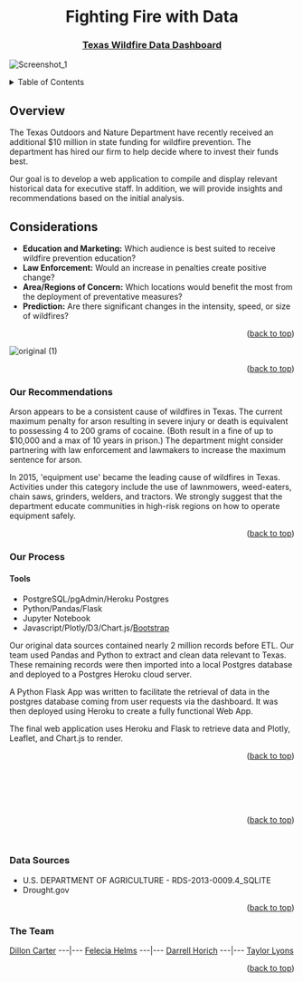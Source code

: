 

<div id="top"></div>
<div align="center">
  
# Fighting Fire with Data
### [Texas Wildfire Data Dashboard](https://fightingfirewithdata.herokuapp.com/)
  
</div>

![Screenshot_1](https://user-images.githubusercontent.com/82190357/137617782-5d8d6180-0c64-4ce5-9351-4eb1abfd946e.png)

<!-- TABLE OF CONTENTS -->
<details>
  <summary>Table of Contents</summary>
  <ol>
    <li>
      <a href="#Overview">About The Project</a></li>
      <ul>
        <li><a href="#Considerations">Considerations</a></li>
      </ul>
    </li>
  <li><a href="#Our-Recommendations">Recommendations</a></li>
    <li><a href="#Process">Process</a></li>
      <ul>
         <li><a href="#Tools">Tools</a></li>
      </ul>
    <li><a href="#Data-Sources">Data Sources</a></li>
    <li><a href="#Team">Team</a></li>
  </ol>
</details>

## Overview

The Texas Outdoors and Nature Department have recently received an additional $10 million in state funding for wildfire prevention. The department has hired our firm to help decide where to invest their funds best.

Our goal is to develop a web application to compile and display relevant historical data for executive staff.  In addition, we will provide insights and recommendations based on the initial analysis.  

## Considerations
- **Education and Marketing:** Which audience is best suited to receive wildfire prevention education?
- **Law Enforcement:** Would an increase in penalties create positive change?
- **Area/Regions of Concern:** Which locations would benefit the most from the deployment of preventative measures?
- **Prediction:** Are there significant changes in the intensity, speed, or size of wildfires?

<p align="right">(<a href="#top">back to top</a>)</p>

![original (1)](https://user-images.githubusercontent.com/82190357/137281572-0335e82c-8b80-4629-ba77-f52850a4988b.jpg)


<p align="right">(<a href="#top">back to top</a>)</p>

### Our Recommendations
Arson appears to be a consistent cause of wildfires in Texas. The current maximum penalty for arson resulting in severe injury or death is equivalent to possessing 4 to 200 grams of cocaine. (Both result in a fine of up to $10,000 and a max of 10 years in prison.) The department might consider partnering with law enforcement and lawmakers to increase the maximum sentence for arson. 

In 2015, 'equipment use' became the leading cause of wildfires in Texas. Activities under this category include the use of lawnmowers, weed-eaters, chain saws, grinders, welders, and tractors. We strongly suggest that the department educate communities in high-risk regions on how to operate equipment safely.   

<p align="right">(<a href="#top">back to top</a>)</p>

### Our Process

#### Tools
- PostgreSQL/pgAdmin/Heroku Postgres
- Python/Pandas/Flask
- Jupyter Notebook
- Javascript/Plotly/D3/Chart.js/[Bootstrap](https://getbootstrap.com)

Our original data sources contained nearly 2 million records before ETL. Our team used Pandas and Python to extract and clean data relevant to Texas. These remaining records were then imported into a local Postgres database and deployed to a Postgres Heroku cloud server. 

A Python Flask App was written to facilitate the retrieval of data in the postgres database coming from user requests via the dashboard. It was then deployed using Heroku to create a fully functional Web App.  

The final web application uses Heroku and Flask to retrieve data and Plotly, Leaflet, and Chart.js to render. 

<p align="right">(<a href="#top">back to top</a>)</p>
   
<br>
<br>
<br>
<br>
<p align="right">(<a href="#top">back to top</a>)</p>

<br>

### Data Sources
- U.S. DEPARTMENT OF AGRICULTURE - RDS-2013-0009.4_SQLITE
- Drought.gov
  

<p align="right">(<a href="#top">back to top</a>)</p>
  
### The Team
[Dillon Carter](https://github.com/rb25s13) ---|--- [Felecia Helms](https://github.com/fhelms8) ---|--- [Darrell Horich](https://github.com/D11eleven) ---|--- [Taylor Lyons](https://github.com/taylorsyde)
  
<p align="right">(<a href="#top">back to top</a>)</p>
